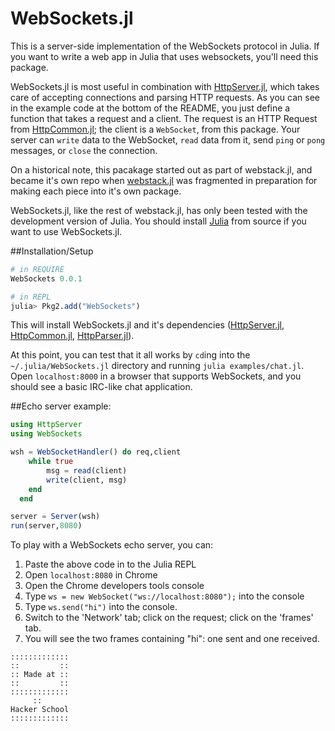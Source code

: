WebSockets.jl
=============

This is a server-side implementation of the WebSockets protocol in Julia.
If you want to write a web app in Julia that uses websockets, you'll need this package.

WebSockets.jl is most useful in combination with
[HttpServer.jl](https://github.com/hackerschool/HttpServer.jl),
which takes care of accepting connections and parsing HTTP requests.
As you can see in the example code at the bottom of the README,
you just define a function that takes a request and a client.
The request is an HTTP Request from [HttpCommon.jl](https://github.com/hackerschool/HttpCommon.jl);
the client is a `WebSocket`, from this package.
Your server can `write` data to the WebSocket,
`read` data from it, send `ping` or `pong` messages, or `close` the connection.

On a historical note, this pacakage started out as part of webstack.jl, and became it's own repo
when [webstack.jl](https://github.com/hackerschool/webstack.jl) was fragmented
in preparation for making each piece into it's own package.

WebSockets.jl, like the rest of webstack.jl, has only been tested
with the development version of Julia.
You should install [Julia](https://github.com/JuliaLang/julia) from source
if you want to use WebSockets.jl.

##Installation/Setup

```jl
# in REQUIRE
WebSockets 0.0.1

# in REPL
julia> Pkg2.add("WebSockets")
```

This will install WebSockets.jl and it's dependencies
([HttpServer.jl](https://github.com/hackerschool/HttpServer.jl),
[HttpCommon.jl](https://github.com/hackerschool/HttpCommon.jl),
[HttpParser.jl](https://github.com/hackerschool/HttpParser.jl)).

At this point, you can test that it all works
by `cd`ing into the `~/.julia/WebSockets.jl` directory and
running `julia examples/chat.jl`.
Open `localhost:8000` in a browser that supports WebSockets,
and you should see a basic IRC-like chat application.

##Echo server example:

~~~~.jl
using HttpServer
using WebSockets

wsh = WebSocketHandler() do req,client
    while true
        msg = read(client)
        write(client, msg)
    end
  end

server = Server(wsh)
run(server,8080)
~~~~

To play with a WebSockets echo server, you can:

1. Paste the above code in to the Julia REPL
2. Open `localhost:8080` in Chrome
3. Open the Chrome developers tools console
4. Type `ws = new WebSocket("ws://localhost:8080");` into the console
5. Type `ws.send("hi")` into the console.
6. Switch to the 'Network' tab; click on the request; click on the 'frames' tab.
7. You will see the two frames containing "hi": one sent and one received.

~~~~
:::::::::::::
::         ::
:: Made at ::
::         ::
:::::::::::::
     ::
Hacker School
:::::::::::::
~~~~
